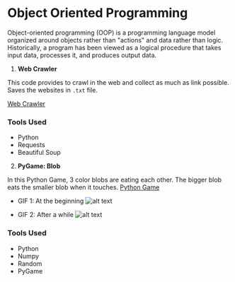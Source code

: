 # Object Oriented Programming

Object-oriented programming (OOP) is a programming language model organized around objects rather than "actions" and data rather than logic. Historically, a program has been viewed as a logical procedure that takes input data, processes it, and produces output data.


1. <strong>Web Crawler</strong>

This code provides to crawl in the web and collect as much as link possible. 
Saves the websites in `.txt` file. 

[Web Crawler](https://github.com/mrbalikci/object-oriented-programming/blob/master/web_crawler.py)

### Tools Used
* Python 
* Requests
* Beautiful Soup 


2. <strong>PyGame: Blob</strong>

In this Python Game, 3 color blobs are eating each other. The bigger blob eats the smaller blob when it touches. 
[Python Game](https://github.com/mrbalikci/object-oriented-programming/blob/master/BlobGame/blob.py)

* GIF 1: At the beginning 
![alt text](https://github.com/mrbalikci/object-oriented-programming/blob/master/BlobGame/blob.gif "The Blob Game")

* GIF 2: After a while
![alt text](https://github.com/mrbalikci/object-oriented-programming/blob/master/BlobGame/blob.gif "The Blob Game")


### Tools Used
* Python
* Numpy
* Random
* PyGame